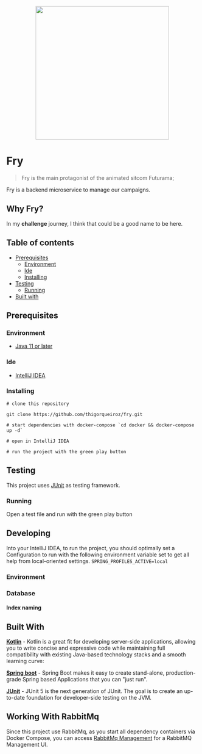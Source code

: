 <p align="center">
  <img src="https://media1.tenor.com/images/28f49f4fcfbe4631ec685cccb88d3a99/tenor.gif?itemid=4691459" height="350" />
</p>


# Fry

> Fry is the main protagonist of the animated sitcom Futurama;

Fry is a backend microservice to manage our campaigns. 

## Why Fry?

In my **challenge** journey, I think that could be a good name to be here.

## Table of contents
- [Prerequisites](#Prerequisites)
  - [Environment](#Environment)
  - [Ide](#Ide)
  - [Installing](#Installing)
- [Testing](#Testing)
  - [Running](#Running)
- [Built with](#Built-with)

## Prerequisites

### Environment

- [Java 11 or later](https://www.oracle.com/java/technologies/javase-jdk11-downloads.html)


### Ide

- [IntelliJ IDEA](https://www.jetbrains.com/idea/download/#section=linux)

### Installing

```
# clone this repository

git clone https://github.com/thigorqueiroz/fry.git

# start dependencies with docker-compose `cd docker && docker-compose up -d` 

# open in IntelliJ IDEA

# run the project with the green play button

```

## Testing

This project uses [JUnit](https://junit.org/junit5/docs/current/user-guide/) as testing framework.

### Running
Open a test file and run with the green play button

## Developing

Into your IntelliJ IDEA, to run the project, you should optimally set a Configuration to run with the following environment variable set to get all help from local-oriented settings.
`SPRING_PROFILES_ACTIVE=local`

### Environment

### Database

#### Index naming



## Built With

[**Kotlin**](https://kotlinlang.org/docs/reference/server-overview.html) - Kotlin is a great fit for developing server-side applications, allowing you to write concise and expressive code while maintaining full compatibility with existing Java-based technology stacks and a smooth learning curve:

[**Spring boot**](https://spring.io/projects/spring-boot) - Spring Boot makes it easy to create stand-alone, production-grade Spring based Applications that you can "just run".

[**JUnit**](https://junit.org/) - JUnit 5 is the next generation of JUnit. The goal is to create an up-to-date foundation for developer-side testing on the JVM.

## Working With RabbitMq

Since this project use RabbitMq, as you start all dependency containers via Docker Compose, you can access [RabbitMq Management](http://localhost:15672) for a RabbitMQ Management UI.

